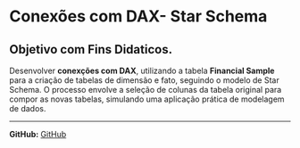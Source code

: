 # Conexões com DAX- Star Schema

## Objetivo com Fins Didaticos.
Desenvolver **conexções com DAX**, utilizando a tabela **Financial Sample** para a criação de tabelas de dimensão e fato, seguindo o modelo de Star Schema. O processo envolve a seleção de colunas da tabela original para compor as novas tabelas, simulando uma aplicação prática de modelagem de dados.

---

**GitHub:**  [GitHub](https://github.com/Loxzfusion)